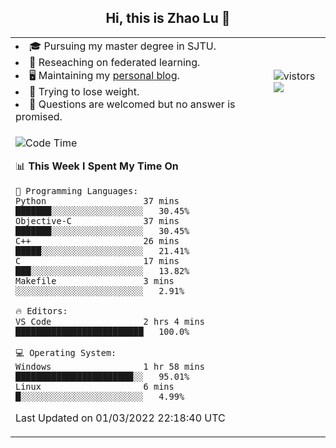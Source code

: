 <h2 align="center"> Hi, this is Zhao Lu 👋</h2>

<table style="overflow:hidden;">
    <tr> 
        <td>
            <li>🎓 Pursuing my master degree in SJTU.</li>
            <li>🌱 Reseaching on federated learning.</li>
            <li>🖥️ Maintaining my <a href="https://ifarewell.xyz">personal blog</a>.</li>
            <li>💪 Trying to lose weight.</li>
            <li>💬 Questions are welcomed but no answer is promised.</li> 
        </td>
        <td>
            <img src="https://visitor-badge.glitch.me/badge?page_id=ifarewell" alt="vistors" />
        <br>
          <img src="https://github-readme-stats.vercel.app/api?username=ifarewell&theme=graywhite&hide=prs,contribs&show_icons=true&hide_border=true&icon_color=CE1D2D&text_color=718096&bg_color=ffffff&hide_title=true" />
        </td>
    </tr>
    <tr>
        <td colspan="2">
            
<!--START_SECTION:waka-->
![Code Time](http://img.shields.io/badge/Code%20Time-100%20hrs%2047%20mins-blue)

📊 **This Week I Spent My Time On** 

```text
💬 Programming Languages: 
Python                   37 mins             ███████░░░░░░░░░░░░░░░░░░   30.45% 
Objective-C              37 mins             ███████░░░░░░░░░░░░░░░░░░   30.45% 
C++                      26 mins             █████░░░░░░░░░░░░░░░░░░░░   21.41% 
C                        17 mins             ███░░░░░░░░░░░░░░░░░░░░░░   13.82% 
Makefile                 3 mins              ░░░░░░░░░░░░░░░░░░░░░░░░░   2.91%

🔥 Editors: 
VS Code                  2 hrs 4 mins        █████████████████████████   100.0%

💻 Operating System: 
Windows                  1 hr 58 mins        ███████████████████████░░   95.01% 
Linux                    6 mins              █░░░░░░░░░░░░░░░░░░░░░░░░   4.99%

```


 Last Updated on 01/03/2022 22:18:40 UTC
<!--END_SECTION:waka-->
            
</td></tr>
</table>

